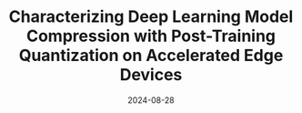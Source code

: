 ---
title: "Characterizing Deep Learning Model Compression with Post-Training Quantization on Accelerated Edge Devices"
collection: publications
category: conferences
permalink: /publication/2024-edge
excerpt: 'This work is the first comprehensive characterization study of online model compression on resource-constrained edge devices. The team evaluated various deep learning models with different sizes and resource requirements, focusing on post-training quantization (PTQ) using recent NVIDIA edge devices'
date: 2024-08-28
venue: '2024 IEEE International Conference on Edge Computing and Communications (EDGE)'
paperurl: 'https://cobweb.cs.uga.edu/~kim/papers/2024-edge-ml-compression.pdf'
citation: 'R. D. Rachmanto, Z. Sukma, A. N. L. Nabhaan, A. Setyanto, T. Jiang and I. K. Kim, "Characterizing Deep Learning Model Compression with Post-Training Quantization on Accelerated Edge Devices," 2024 IEEE International Conference on Edge Computing and Communications (EDGE), Shenzhen, China, 2024, pp. 110-120, doi: 10.1109/EDGE62653.2024.00023.'
---